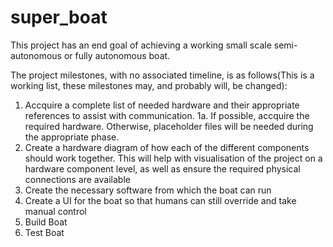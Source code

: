 # super_boat
This project has an end goal of achieving a working small scale semi-autonomous or fully autonomous boat. 

The project milestones, with no associated timeline, is as follows(This is a working list, these milestones may, and probably will, be changed):

1. Accquire a complete list of needed hardware and their appropriate references to assist with communication.
1a. If possible, accquire the required hardware. Otherwise, placeholder files will be needed during the appropriate phase.
2. Create a hardware diagram of how each of the different components should work together. This will help with visualisation of the project on a hardware component level, as well as ensure the required physical connections are available
3. Create the necessary software from which the boat can run
4. Create a UI for the boat so that humans can still override and take manual control
5. Build Boat
6. Test Boat
